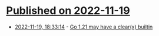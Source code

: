 # [Published on 2022-11-19](index.md)

* [2022-11-19, 18:33:14](https://news.ycombinator.com/item?id=33673128) - [Go 1.21 may have a clear(x) builtin](https://utcc.utoronto.ca/~cks/space/blog/programming/GoFutureClearBuiltin)
